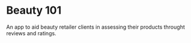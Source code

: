 # Beauty 101

An app to aid beauty retailer clients in assessing their products throught reviews and ratings.

